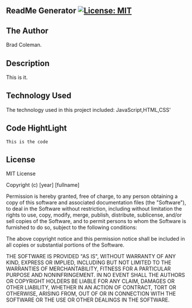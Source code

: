 ## **ReadMe Generator**           [![License: MIT](https://img.shields.io/badge/License-MIT-yellow.svg)](https://opensource.org/licenses/MIT)
  
  
  ## **The Author**

   Brad Coleman. 

  ## **Description**

  This is it.
    
  ## **Technology Used**

  The technology used in this project included: 
  JavaScript,HTML,CSS'

## **Code HightLight**

```
This is the code
```

## **License**
 

MIT License

Copyright (c) [year] [fullname]

Permission is hereby granted, free of charge, to any person obtaining a copy
of this software and associated documentation files (the "Software"), to deal
in the Software without restriction, including without limitation the rights
to use, copy, modify, merge, publish, distribute, sublicense, and/or sell
copies of the Software, and to permit persons to whom the Software is
furnished to do so, subject to the following conditions:

The above copyright notice and this permission notice shall be included in all
copies or substantial portions of the Software.

THE SOFTWARE IS PROVIDED "AS IS", WITHOUT WARRANTY OF ANY KIND, EXPRESS OR
IMPLIED, INCLUDING BUT NOT LIMITED TO THE WARRANTIES OF MERCHANTABILITY,
FITNESS FOR A PARTICULAR PURPOSE AND NONINFRINGEMENT. IN NO EVENT SHALL THE
AUTHORS OR COPYRIGHT HOLDERS BE LIABLE FOR ANY CLAIM, DAMAGES OR OTHER
LIABILITY, WHETHER IN AN ACTION OF CONTRACT, TORT OR OTHERWISE, ARISING FROM,
OUT OF OR IN CONNECTION WITH THE SOFTWARE OR THE USE OR OTHER DEALINGS IN THE
SOFTWARE.

